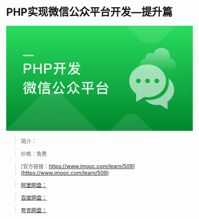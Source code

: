 # PHP实现微信公众平台开发—提升篇

![img](../../assets/5fe442eb00017fca05400304.jpg)

> 简介：

> 价格：免费

> [官方链接：https://www.imooc.com/learn/509](https://www.imooc.com/learn/509)

> [阿里网盘：]()

> [百度网盘：]()

> [夸克网盘：]()
